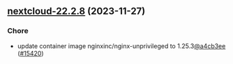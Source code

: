 

## [nextcloud-22.2.8](https://github.com/truecharts/charts/compare/nextcloud-22.2.7...nextcloud-22.2.8) (2023-11-27)

### Chore

- update container image nginxinc/nginx-unprivileged to 1.25.3[@a4cb3ee](https://github.com/a4cb3ee) ([#15420](https://github.com/truecharts/charts/issues/15420))
  
  